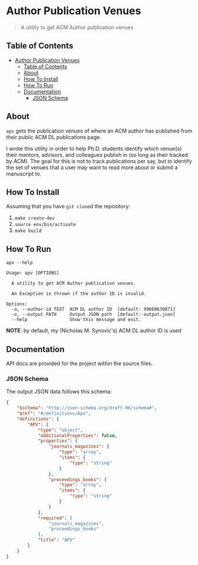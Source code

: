 # Author Publication Venues

> A utility to get ACM Author publication venues

## Table of Contents

- [Author Publication Venues](#author-publication-venues)
  - [Table of Contents](#table-of-contents)
  - [About](#about)
  - [How To Install](#how-to-install)
  - [How To Run](#how-to-run)
  - [Documentation](#documentation)
    - [JSON Schema](#json-schema)

## About

`apv` gets the publication venues of where an ACM author has published from
their public ACM DL publications page.

I wrote this utility in order to help Ph.D. students identify which venue(s)
their mentors, advisors, and colleagues publish in (so long as their tracked by
ACM). The goal for this is not to track publications per say, but to identify
the set of venues that a user may want to read more about or submit a manuscript
to.

## How To Install

Assuming that you have `git clone`d the repository:

1. `make create-dev`
1. `source env/bin/activate`
1. `make build`

## How To Run

`apv --help`

```shell
Usage: apv [OPTIONS]

  A utility to get ACM Author publication venues.

  An Exception is thrown if the author ID is invalid.

Options:
  -a, --author-id TEXT  ACM DL author ID  [default: 99660630871]
  -o, --output PATH     Output JSON path  [default: output.json]
  --help                Show this message and exit.
```

**NOTE**: by default, my (Nicholas M. Synovic's) ACM DL author ID is used

## Documentation

API docs are provided for the project within the source files.

### JSON Schema

The output JSON data follows this schema:

```json
{
    "$schema": "http://json-schema.org/draft-06/schema#",
    "$ref": "#/definitions/Apv",
    "definitions": {
        "APV": {
            "type": "object",
            "additionalProperties": false,
            "properties": {
                "journals_magazines": {
                    "type": "array",
                    "items": {
                        "type": "string"
                    }
                },
                "proceedings_books": {
                    "type": "array",
                    "items": {
                        "type": "string"
                    }
                }
            },
            "required": [
                "journals_magazines",
                "proceedings_books"
            ],
            "title": "APV"
        }
    }
}
```
